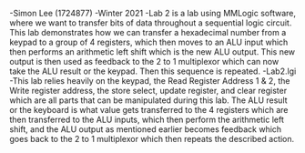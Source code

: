 -Simon Lee (1724877)
-Winter 2021
-Lab 2 is a lab using MMLogic software, where we want to transfer bits of data throughout a sequential logic circuit. This lab demonstrates how we can transfer a hexadecimal number from a keypad to a group of 4 registers, which then moves to an ALU input which then performs an arithmetic left shift which is the new ALU output. This new output is then used as feedback to the 2 to 1 multiplexor which can now take the ALU result or the keypad. Then this sequence is repeated.
-Lab2.lgi
-This lab relies heavily on the keypad, the Read Register Address 1 & 2, the Write register address, the store select, update register, and clear register which are all parts that can be manipulated during this lab. The ALU result or the keyboard is what value gets transferred to the 4 registers which are then transferred to the ALU inputs, which then perform the arithmetic left shift, and the ALU output as mentioned earlier becomes feedback which goes back to the 2 to 1 multiplexor which then repeats the described action.